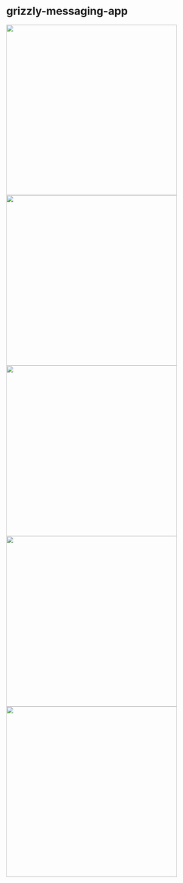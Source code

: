 # grizzly-messaging-app






<img src="https://user-images.githubusercontent.com/63182039/122750788-9753ee00-d2ac-11eb-959e-554031287fc9.png" width="450">



<img src="https://user-images.githubusercontent.com/63182039/122750771-902ce000-d2ac-11eb-84df-020354b2389d.png" width="450">



<img src="https://user-images.githubusercontent.com/63182039/122750872-b2266280-d2ac-11eb-9ace-fe8d8f6141f6.png" width="450">


<img src="https://user-images.githubusercontent.com/63182039/122750910-bfdbe800-d2ac-11eb-83e7-179f94a7ecdb.png" width="450">


<img src="https://user-images.githubusercontent.com/63182039/122750843-a76bcd80-d2ac-11eb-8c14-2f7d3603195f.png" width="450">













